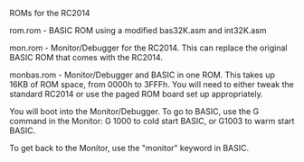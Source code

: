 ROMs for the RC2014
<p>
rom.rom - BASIC ROM using a modified bas32K.asm and int32K.asm
<p>
mon.rom - Monitor/Debugger for the RC2014. This can replace the original BASIC ROM that comes with the RC2014. 
<p>
monbas.rom - Monitor/Debugger and BASIC in one ROM. This takes up 16KB of ROM space, from 0000h to 3FFFh. You will need to either tweak the standard RC2014 or use the paged ROM board set up appropriately.
<p>
You will boot into the Monitor/Debugger. To go to BASIC, use the G command in the Monitor: G 1000 to cold start BASIC, or G1003 to warm start BASIC.
<p>
To get back to the Monitor, use the "monitor" keyword in BASIC.

